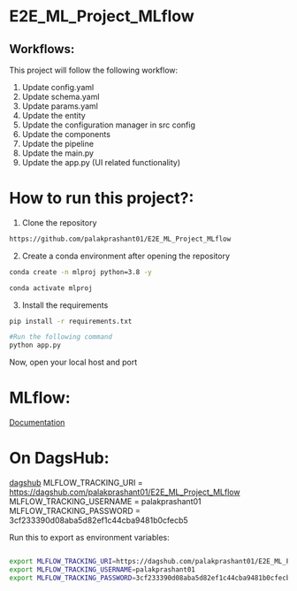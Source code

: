 # E2E_ML_Project_MLflow

## Workflows:

This project will follow the following workflow:
1. Update config.yaml
2. Update schema.yaml
3. Update params.yaml
4. Update the entity
5. Update the configuration manager in src config
6. Update the components
7. Update the pipeline
8. Update the main.py
9. Update the app.py (UI related functionality)

# How to run this project?:
1. Clone the repository
```bash
https://github.com/palakprashant01/E2E_ML_Project_MLflow
```

2. Create a conda environment after opening the repository
```bash
conda create -n mlproj python=3.8 -y
```

```bash
conda activate mlproj
```

3. Install the requirements
```bash
pip install -r requirements.txt
```

```bash
#Run the following command
python app.py
```

Now, open your local host and port

# MLflow:
[Documentation](https://mlflow.org/docs/latest/index.html)

# On DagsHub:
[dagshub](https://dagshub.com/)
MLFLOW_TRACKING_URI = https://dagshub.com/palakprashant01/E2E_ML_Project_MLflow \
MLFLOW_TRACKING_USERNAME = palakprashant01
MLFLOW_TRACKING_PASSWORD = 3cf233390d08aba5d82ef1c44cba9481b0cfecb5

Run this to export as environment variables:
```bash

export MLFLOW_TRACKING_URI=https://dagshub.com/palakprashant01/E2E_ML_Project_MLflow
export MLFLOW_TRACKING_USERNAME=palakprashant01
export MLFLOW_TRACKING_PASSWORD=3cf233390d08aba5d82ef1c44cba9481b0cfecb5

```
